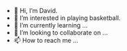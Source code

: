 - 👋 Hi, I’m David.
- 👀 I’m interested in playing basketball.
- 🌱 I’m currently learning ...
- 💞️ I’m looking to collaborate on ...
- 📫 How to reach me ...

<!---
hongweili07/hongweili07 is a ✨ special ✨ repository because its `README.md` (this file) appears on your GitHub profile.
You can click the Preview link to take a look at your changes.
--->
